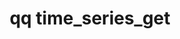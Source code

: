 ---
category: time
command: time_series_get
keywords: qq, qq_cli, time_series_get
optional_options:
- alternate:
  - --begin-time
  help: Begin time for time series intervals, in epoch seconds
  name: -b
  required: false
- alternate: []
  help: Format output as Comma Separated Values
  name: --csv
  required: false
permalink: /qq-cli-command-guide/time/time_series_get.html
positional_options: []
sidebar: qq_cli_command_reference_sidebar
summary: This section explains how to use the <code>qq time_series_get</code> command.
synopsis: Get specified time series data.
title: qq time_series_get
usage: qq time_series_get [-h] [-b BEGIN_TIME] [--csv]
zendesk_source: qq CLI Command Guide

---
